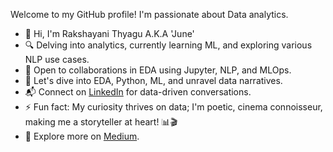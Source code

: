 Welcome to my GitHub profile! I'm passionate about Data analytics.

- 👋 Hi, I'm Rakshayani Thyagu A.K.A 'June'
- 🔍 Delving into analytics, currently learning ML, and exploring various NLP use cases.
- 🤝 Open to collaborations in EDA using Jupyter, NLP, and MLOps.
- 💬 Let's dive into EDA, Python, ML, and unravel data narratives.
- 📬 Connect on [LinkedIn](https://www.linkedin.com/in/rakshaaaw8) for data-driven conversations.
- ⚡ Fun fact: My curiosity thrives on data; I'm poetic, cinema connoisseur, making me a storyteller at heart! 📊🎬
- 📝 Explore more on [Medium](https://medium.com/@rakshayanithyagu).
